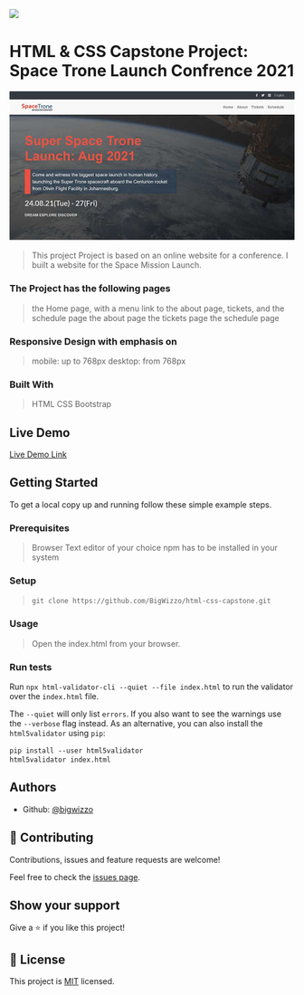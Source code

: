 ![](https://img.shields.io/badge/Microverse-blueviolet)

# HTML & CSS Capstone Project: Space Trone Launch Confrence 2021

![screenshot](./screenshot.jpg)

> This project Project is based on an online website for a conference.
> I built a website for the Space Mission Launch.

### The Project has the following pages

> the Home page, with a menu link to the about page, tickets, and the schedule page
> the about page
> the tickets page
> the schedule page

### Responsive Design with emphasis on

> mobile: up to 768px
> desktop: from 768px

### Built With

> HTML
> CSS
> Bootstrap

## Live Demo

[Live Demo Link](https://bigwizzo.github.io/html-css-capstone)

## Getting Started

To get a local copy up and running follow these simple example steps.

### Prerequisites

> Browser
> Text editor of your choice
> npm has to be installed in your system

### Setup

> `git clone https://github.com/BigWizzo/html-css-capstone.git`

### Usage

> Open the index.html from your browser.

### Run tests

Run `npx html-validator-cli --quiet --file index.html` to run the validator over the `index.html` file.

The `--quiet` will only list `errors`. If you also want to see the warnings use the `--verbose` flag instead.
As an alternative, you can also install the `html5validator` using `pip`:

```
pip install --user html5validator
html5validator index.html
```

## Authors

- Github: [@bigwizzo](https://github.com/bigwizzo)

## 🤝 Contributing

Contributions, issues and feature requests are welcome!

Feel free to check the [issues page](https://github.com/BigWizzo/html-css-capstone/issues/).

## Show your support

Give a ⭐️ if you like this project!

## 📝 License

This project is [MIT](https://opensource.org/licenses/MIT) licensed.
